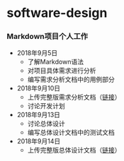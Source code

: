 # software-design
### Markdown项目个人工作

 - 2018年9月5日
	 - 了解Markdown语法
	 - 对项目具体需求进行分析
	 - 编写需求分析文档中的用例部分
- 2018年9月10日
	- 上传完整版需求分析文档（[链接](https://github.com/liuyuxuan0221151603/software-design/blob/master/%E9%9C%80%E6%B1%82%E5%88%86%E6%9E%90.md)）
	- 讨论开发计划
- 2018年9月13日
	- 讨论总体设计
	- 编写总体设计文档中的测试文档
- 2018年9月14日
	- 上传完整版总体设计文档（[链接](https://github.com/liuyuxuan0221151603/software-design/blob/master/%E6%80%BB%E4%BD%93%E8%AE%BE%E8%AE%A1.md)）
